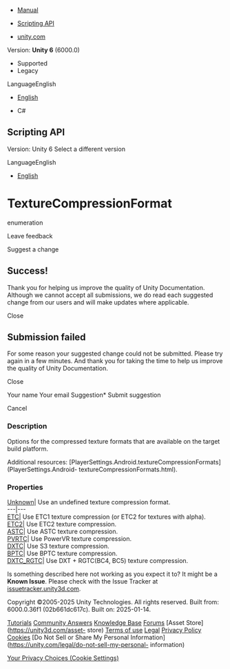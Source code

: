 [ ]()

  * [Manual](../Manual/index.html)
  * [Scripting API](../ScriptReference/index.html)

  * [unity.com](https://unity.com/)

Version: **Unity 6** (6000.0)

  * Supported
  * Legacy

LanguageEnglish

  * [English]()

  * C#

[ ](https://docs.unity3d.com)

## Scripting API

Version: Unity 6 Select a different version

LanguageEnglish

  * [English]()

# TextureCompressionFormat

enumeration

Leave feedback

Suggest a change

## Success!

Thank you for helping us improve the quality of Unity Documentation. Although
we cannot accept all submissions, we do read each suggested change from our
users and will make updates where applicable.

Close

## Submission failed

For some reason your suggested change could not be submitted. Please <a>try
again</a> in a few minutes. And thank you for taking the time to help us
improve the quality of Unity Documentation.

Close

Your name Your email Suggestion* Submit suggestion

Cancel

[ ]()

### Description

Options for the compressed texture formats that are available on the target
build platform.

Additional resources:
[PlayerSettings.Android.textureCompressionFormats](PlayerSettings.Android-
textureCompressionFormats.html).

### Properties

[Unknown](TextureCompressionFormat.Unknown.html)| Use an undefined texture
compression format.  
---|---  
[ETC](TextureCompressionFormat.ETC.html)| Use ETC1 texture compression (or
ETC2 for textures with alpha).  
[ETC2](TextureCompressionFormat.ETC2.html)| Use ETC2 texture compression.  
[ASTC](TextureCompressionFormat.ASTC.html)| Use ASTC texture compression.  
[PVRTC](TextureCompressionFormat.PVRTC.html)| Use PowerVR texture compression.  
[DXTC](TextureCompressionFormat.DXTC.html)| Use S3 texture compression.  
[BPTC](TextureCompressionFormat.BPTC.html)| Use BPTC texture compression.  
[DXTC_RGTC](TextureCompressionFormat.DXTC_RGTC.html)| Use DXT + RGTC(BC4, BC5)
texture compression.  
  
Is something described here not working as you expect it to? It might be a
**Known Issue**. Please check with the Issue Tracker at
[issuetracker.unity3d.com](https://issuetracker.unity3d.com).

Copyright ©2005-2025 Unity Technologies. All rights reserved. Built from:
6000.0.36f1 (02b661dc617c). Built on: 2025-01-14.

[Tutorials](https://unity3d.com/learn) [Community
Answers](https://answers.unity3d.com) [Knowledge
Base](https://support.unity3d.com/hc/en-us)
[Forums](https://forum.unity3d.com) [Asset Store](https://unity3d.com/asset-
store) [Terms of use](https://docs.unity3d.com/Manual/TermsOfUse.html)
[Legal](https://unity.com/legal) [Privacy
Policy](https://unity.com/legal/privacy-policy)
[Cookies](https://unity.com/legal/cookie-policy) [Do Not Sell or Share My
Personal Information](https://unity.com/legal/do-not-sell-my-personal-
information)

[Your Privacy Choices (Cookie Settings)](javascript:void\(0\);)

